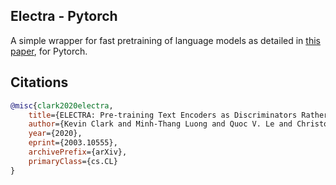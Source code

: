 ## Electra - Pytorch

A simple wrapper for fast pretraining of language models as detailed in <a href="https://arxiv.org/abs/2003.10555">this paper</a>, for Pytorch.

## Citations

```bibtex
@misc{clark2020electra,
    title={ELECTRA: Pre-training Text Encoders as Discriminators Rather Than Generators},
    author={Kevin Clark and Minh-Thang Luong and Quoc V. Le and Christopher D. Manning},
    year={2020},
    eprint={2003.10555},
    archivePrefix={arXiv},
    primaryClass={cs.CL}
}
```
